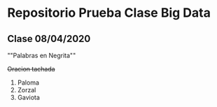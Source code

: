 # Repositorio Prueba Clase Big Data
## Clase 08/04/2020 ##

""Palabras en Negrita""

~~Oracion tachada~~

<ol>
<li>Paloma</li>
<li>Zorzal</li>
<li>Gaviota</li>
</ol>
